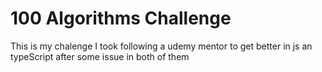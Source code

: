 
# 100 Algorithms Challenge

<p>This  is my chalenge I took following a udemy mentor to get better in js an typeScript after some issue in both of them</p>